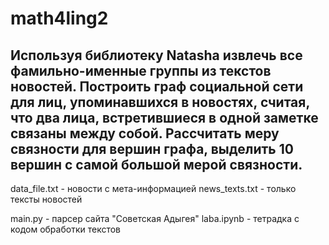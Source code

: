 # math4ling2
## Используя библиотеку Natasha извлечь все фамильно-именные группы из текстов новостей. Построить граф социальной сети для лиц, упоминавшихся в новостях, считая, что два лица, встретившиеся в одной заметке связаны между собой. Рассчитать меру связности для вершин графа, выделить 10 вершин с самой большой мерой связности.

data_file.txt - новости с мета-информацией
news_texts.txt - только тексты новостей

main.py - парсер сайта "Советская Адыгея"
laba.ipynb - тетрадка с кодом обработки текстов

